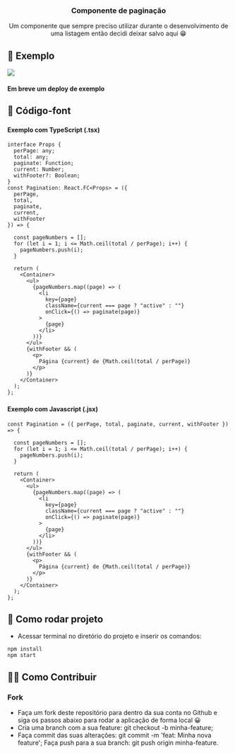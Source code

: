 <h3 align="center">Componente de paginação</h3>

<p align="center"> Um componente que sempre preciso utilizar durante o desenvolvimento de uma listagem então decidi deixar salvo aqui 😁
    <br> 
</p>

## 🧐 Exemplo <a name = "about"></a>

  <img src="https://i.imgur.com/PG8yNTo.png" >

  #### Em breve um deploy de exemplo

## 🏁 Código-font <a name = "getting_started"></a>


#### Exemplo com TypeScript (.tsx) <img src="https://image.flaticon.com/icons/svg/919/919832.svg" width="16" />

```
interface Props {
  perPage: any;
  total: any;
  paginate: Function;
  current: Number;
  withFooter?: Boolean;
}
const Pagination: React.FC<Props> = ({ 
  perPage, 
  total, 
  paginate, 
  current, 
  withFooter 
}) => {

  const pageNumbers = [];
  for (let i = 1; i <= Math.ceil(total / perPage); i++) {
    pageNumbers.push(i);
  }

  return (
    <Container>
      <ul>
        {pageNumbers.map((page) => (
          <li
            key={page}
            className={current === page ? "active" : ""}
            onClick={() => paginate(page)}
          >
            {page}
          </li>
        ))}
      </ul>
      {withFooter && (
        <p>
          Página {current} de {Math.ceil(total / perPage)}
        </p>
      )}
    </Container>
  );
};
```

#### Exemplo com Javascript (.jsx) <img src="https://image.flaticon.com/icons/svg/919/919828.svg" width="16" />

```
const Pagination = ({ perPage, total, paginate, current, withFooter }) => {

  const pageNumbers = [];
  for (let i = 1; i <= Math.ceil(total / perPage); i++) {
    pageNumbers.push(i);
  }

  return (
    <Container>
      <ul>
        {pageNumbers.map((page) => (
          <li
            key={page}
            className={current === page ? "active" : ""}
            onClick={() => paginate(page)}
          >
            {page}
          </li>
        ))}
      </ul>
      {withFooter && (
        <p>
          Página {current} de {Math.ceil(total / perPage)}
        </p>
      )}
    </Container>
  );
};
```

## 🏁 Como rodar projeto

- Acessar terminal no diretório do projeto e inserir os comandos:

```
npm install
npm start
```

## 🙌🏾 Como Contribuir

### Fork

- Faça um fork deste repositório para dentro da sua conta no Github e siga os passos abaixo para rodar a aplicação de forma local 😀
- Cria uma branch com a sua feature: git checkout -b minha-feature;
- Faça commit das suas alterações: git commit -m 'feat: Minha nova feature';
  Faça push para a sua branch: git push origin minha-feature.
